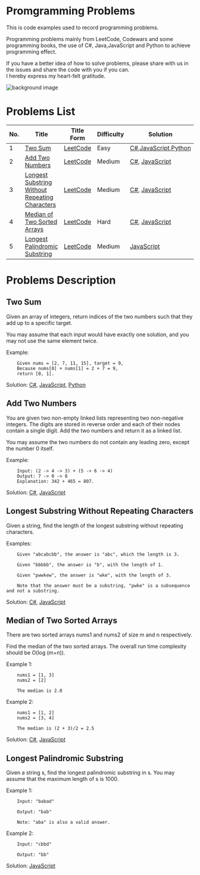 # Promgramming Problems
This is code examples used to record programming problems.

Programming problems mainly from LeetCode, Codewars and some programming books, the use of  C#, Java,JavaScript and Python to achieve programming effect.

If you have a better idea of how to solve problems, please share with us in the issues and share the code with you if you can.  
I hereby express my heart-felt gratitude.

![background image](https://github.com/SilenceHVK/Articles/raw/master/assets/images/bgImages/bg3.png)

# Problems List
| No. | Title | Title Form | Difficulty | Solution |
| ---|---|---|---|--- |
| 1 | [Two Sum](#user-content-two-sum) |  [LeetCode](https://leetcode.com/problems/two-sum/) | Easy | [C#](https://github.com/SilenceHVK/promgramming-problems/blob/master/csharp/TwoSum.cs),[JavaScript](https://github.com/SilenceHVK/promgramming-problems/blob/master/javascript/two-sum.js),[Python](https://github.com/SilenceHVK/promgramming-problems/blob/master/python/two-sum.py) |
| 2 | [Add Two Numbers](#user-content-add-two-numbers) |  [LeetCode](https://leetcode.com/problems/add-two-numbers/) | Medium | [C#](https://github.com/SilenceHVK/promgramming-problems/blob/master/csharp/AddTwoNumbers.cs), [JavaScript](https://github.com/SilenceHVK/promgramming-problems/blob/master/javascript/add-two-numbers.js) |
| 3 | [Longest Substring Without Repeating Characters](#user-content-longest-substring-without-repeating-characters) |  [LeetCode](https://leetcode.com/problems/longest-substring-without-repeating-characters/) | Medium | [C#](https://github.com/SilenceHVK/promgramming-problems/blob/master/csharp/LengthOfLongestSubstring.cs), [JavaScript](https://github.com/SilenceHVK/promgramming-problems/blob/master/javascript/length-of-longest-substring.js) |
| 4 | [Median of Two Sorted Arrays](#user-content-median-of-two-sorted-arrays) |  [LeetCode](https://leetcode.com/problems/median-of-two-sorted-arrays/) | Hard | [C#](https://github.com/SilenceHVK/promgramming-problems/blob/master/csharp/FindMedianSortedArrays.cs), [JavaScript](https://github.com/SilenceHVK/promgramming-problems/blob/master/javascript/median-of-two-sorted-arrays.js) |
| 5 | [Longest Palindromic Substring](#user-content-longest-palindromic-substring) |  [LeetCode](https://leetcode.com/problems/longest-palindromic-substring/) | Medium | [JavaScript](https://github.com/SilenceHVK/promgramming-problems/blob/master/javascript/longest-palindromic-substring.js) |


# Problems Description
## Two Sum
Given an array of integers, return indices of the two numbers such that they add up to a specific target.

You may assume that each input would have exactly one solution, and you may not use the same element twice.

Example:
```
    Given nums = [2, 7, 11, 15], target = 9,
    Because nums[0] + nums[1] = 2 + 7 = 9,
    return [0, 1].
```

Solution:
[C#](https://github.com/SilenceHVK/promgramming-problems/blob/master/csharp/TwoSum.cs),
[JavaScript](https://github.com/SilenceHVK/promgramming-problems/blob/master/javascript/two-sum.js),
[Python](https://github.com/SilenceHVK/promgramming-problems/blob/master/python/two-sum.py)

## Add Two Numbers
You are given two non-empty linked lists representing two non-negative integers. The digits are stored in reverse order and each of their nodes contain a single digit. Add the two numbers and return it as a linked list.

You may assume the two numbers do not contain any leading zero, except the number 0 itself.

Example:
```
    Input: (2 -> 4 -> 3) + (5 -> 6 -> 4)
    Output: 7 -> 0 -> 8
    Explanation: 342 + 465 = 807.
```

Solution:
[C#](https://github.com/SilenceHVK/promgramming-problems/blob/master/csharp/AddTwoNumbers.cs), 
[JavaScript](https://github.com/SilenceHVK/promgramming-problems/blob/master/javascript/add-two-numbers.js)

## Longest Substring Without Repeating Characters
Given a string, find the length of the longest substring without repeating characters.

Examples:
```
    Given "abcabcbb", the answer is "abc", which the length is 3.

    Given "bbbbb", the answer is "b", with the length of 1.

    Given "pwwkew", the answer is "wke", with the length of 3. 
    
    Note that the answer must be a substring, "pwke" is a subsequence and not a substring.
```

Solution:
[C#](https://github.com/SilenceHVK/promgramming-problems/blob/master/csharp/LengthOfLongestSubstring.cs), 
[JavaScript](https://github.com/SilenceHVK/promgramming-problems/blob/master/javascript/length-of-longest-substring.js)

## Median of Two Sorted Arrays
There are two sorted arrays nums1 and nums2 of size m and n respectively.

Find the median of the two sorted arrays. The overall run time complexity should be O(log (m+n)).

Example 1:
```
    nums1 = [1, 3]
    nums2 = [2]

    The median is 2.0
```

Example 2:
```
    nums1 = [1, 2]
    nums2 = [3, 4]

    The median is (2 + 3)/2 = 2.5
```

Solution:
[C#](https://github.com/SilenceHVK/promgramming-problems/blob/master/csharp/FindMedianSortedArrays.cs), 
[JavaScript](https://github.com/SilenceHVK/promgramming-problems/blob/master/javascript/median-of-two-sorted-arrays.js)

## Longest Palindromic Substring
Given a string s, find the longest palindromic substring in s. You may assume that the maximum length of s is 1000.

Example 1:
```
    Input: "babad"

    Output: "bab"

    Note: "aba" is also a valid answer.
```

Example 2:
```
    Input: "cbbd"

    Output: "bb"
```

Solution:
[JavaScript](https://github.com/SilenceHVK/promgramming-problems/blob/master/javascript/longest-palindromic-substring.js)